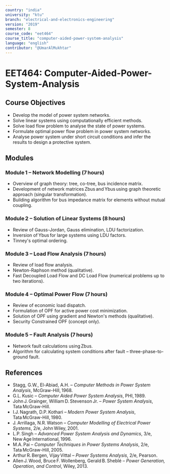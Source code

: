 ```yaml
---
country: "india"
university: "ktu"
branch: "electrical-and-electronics-engineering"
version: "2019"
semester: 8
course_code: "eet464"
course_title: "computer-aided-power-system-analysis"
language: "english"
contributor: "@UmarAlMukhtar"
---
```


# EET464: Computer-Aided-Power-System-Analysis  

## Course Objectives  
- Develop the model of power system networks.  
- Solve linear systems using computationally efficient methods.  
- Solve load flow problem to analyse the state of power systems.  
- Formulate optimal power flow problem in power system networks.  
- Analyse power system under short circuit conditions and infer the results to design a protective system.  

## Modules  

### Module 1 – Network Modelling (7 hours)  
- Overview of graph theory: tree, co-tree, bus incidence matrix.  
- Development of network matrices Zbus and Ybus using graph theoretic approach (singular transformation).  
- Building algorithm for bus impedance matrix for elements without mutual coupling.  

### Module 2 – Solution of Linear Systems (8 hours)  
- Review of Gauss-Jordan, Gauss elimination, LDU factorization.  
- Inversion of Ybus for large systems using LDU factors.  
- Tinney's optimal ordering.  

### Module 3 – Load Flow Analysis (7 hours)  
- Review of load flow analysis.  
- Newton-Raphson method (qualitative).  
- Fast Decoupled Load Flow and DC Load Flow (numerical problems up to two iterations).  

### Module 4 – Optimal Power Flow (7 hours)  
- Review of economic load dispatch.  
- Formulation of OPF for active power cost minimization.  
- Solution of OPF using gradient and Newton's methods (qualitative).  
- Security Constrained OPF (concept only).  

### Module 5 – Fault Analysis (7 hours)  
- Network fault calculations using Zbus.  
- Algorithm for calculating system conditions after fault – three-phase-to-ground fault.  

## References  
- Stagg, G.W., El-Abiad, A.H. – *Computer Methods in Power System Analysis*, McGraw-Hill, 1968.  
- G.L. Kusic – *Computer Aided Power System Analysis*, PHI, 1989.  
- John J. Grainger, William D. Stevenson Jr. – *Power System Analysis*, Tata McGraw-Hill.  
- I.J. Nagrath, D.P. Kothari – *Modern Power System Analysis*, Tata McGraw-Hill, 1980.  
- J. Arrillaga, N.R. Watson – *Computer Modelling of Electrical Power Systems*, 2/e, John Wiley, 2001.  
- L.P. Singh – *Advanced Power System Analysis and Dynamics*, 3/e, New Age International, 1996.  
- M.A. Pai – *Computer Techniques in Power Systems Analysis*, 2/e, Tata McGraw-Hill, 2005.  
- Arthur R. Bergen, Vijay Vittal – *Power Systems Analysis*, 2/e, Pearson.  
- Allen J. Wood, Bruce F. Wollenberg, Gerald B. Sheblé – *Power Generation, Operation, and Control*, Wiley, 2013.  
